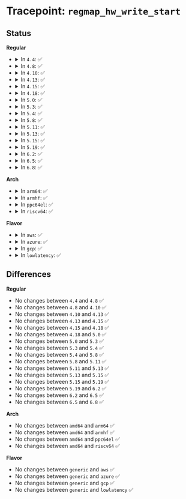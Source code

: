 # Tracepoint: <code>regmap_hw_write_start</code>

## Status
<b>Regular</b>
<ul>
<li>
<details>
<summary>In <code>4.4</code>: ✅</summary>

Event:

```c
struct trace_event_raw_regmap_block {
    struct trace_entry ent;
    u32 __data_loc_name;
    unsigned int reg;
    int count;
    char __data[0];
};
```
Function:

```c
void trace_event_raw_event_regmap_block(void *__data, struct regmap *map, unsigned int reg, int count);
```
</details>
</li>
<li>
<details>
<summary>In <code>4.8</code>: ✅</summary>

Event:

```c
struct trace_event_raw_regmap_block {
    struct trace_entry ent;
    u32 __data_loc_name;
    unsigned int reg;
    int count;
    char __data[0];
};
```
Function:

```c
void trace_event_raw_event_regmap_block(void *__data, struct regmap *map, unsigned int reg, int count);
```
</details>
</li>
<li>
<details>
<summary>In <code>4.10</code>: ✅</summary>

Event:

```c
struct trace_event_raw_regmap_block {
    struct trace_entry ent;
    u32 __data_loc_name;
    unsigned int reg;
    int count;
    char __data[0];
};
```
Function:

```c
void trace_event_raw_event_regmap_block(void *__data, struct regmap *map, unsigned int reg, int count);
```
</details>
</li>
<li>
<details>
<summary>In <code>4.13</code>: ✅</summary>

Event:

```c
struct trace_event_raw_regmap_block {
    struct trace_entry ent;
    u32 __data_loc_name;
    unsigned int reg;
    int count;
    char __data[0];
};
```
Function:

```c
void trace_event_raw_event_regmap_block(void *__data, struct regmap *map, unsigned int reg, int count);
```
</details>
</li>
<li>
<details>
<summary>In <code>4.15</code>: ✅</summary>

Event:

```c
struct trace_event_raw_regmap_block {
    struct trace_entry ent;
    u32 __data_loc_name;
    unsigned int reg;
    int count;
    char __data[0];
};
```
Function:

```c
void trace_event_raw_event_regmap_block(void *__data, struct regmap *map, unsigned int reg, int count);
```
</details>
</li>
<li>
<details>
<summary>In <code>4.18</code>: ✅</summary>

Event:

```c
struct trace_event_raw_regmap_block {
    struct trace_entry ent;
    u32 __data_loc_name;
    unsigned int reg;
    int count;
    char __data[0];
};
```
Function:

```c
void trace_event_raw_event_regmap_block(void *__data, struct regmap *map, unsigned int reg, int count);
```
</details>
</li>
<li>
<details>
<summary>In <code>5.0</code>: ✅</summary>

Event:

```c
struct trace_event_raw_regmap_block {
    struct trace_entry ent;
    u32 __data_loc_name;
    unsigned int reg;
    int count;
    char __data[0];
};
```
Function:

```c
void trace_event_raw_event_regmap_block(void *__data, struct regmap *map, unsigned int reg, int count);
```
</details>
</li>
<li>
<details>
<summary>In <code>5.3</code>: ✅</summary>

Event:

```c
struct trace_event_raw_regmap_block {
    struct trace_entry ent;
    u32 __data_loc_name;
    unsigned int reg;
    int count;
    char __data[0];
};
```
Function:

```c
void trace_event_raw_event_regmap_block(void *__data, struct regmap *map, unsigned int reg, int count);
```
</details>
</li>
<li>
<details>
<summary>In <code>5.4</code>: ✅</summary>

Event:

```c
struct trace_event_raw_regmap_block {
    struct trace_entry ent;
    u32 __data_loc_name;
    unsigned int reg;
    int count;
    char __data[0];
};
```
Function:

```c
void trace_event_raw_event_regmap_block(void *__data, struct regmap *map, unsigned int reg, int count);
```
</details>
</li>
<li>
<details>
<summary>In <code>5.8</code>: ✅</summary>

Event:

```c
struct trace_event_raw_regmap_block {
    struct trace_entry ent;
    u32 __data_loc_name;
    unsigned int reg;
    int count;
    char __data[0];
};
```
Function:

```c
void trace_event_raw_event_regmap_block(void *__data, struct regmap *map, unsigned int reg, int count);
```
</details>
</li>
<li>
<details>
<summary>In <code>5.11</code>: ✅</summary>

Event:

```c
struct trace_event_raw_regmap_block {
    struct trace_entry ent;
    u32 __data_loc_name;
    unsigned int reg;
    int count;
    char __data[0];
};
```
Function:

```c
void trace_event_raw_event_regmap_block(void *__data, struct regmap *map, unsigned int reg, int count);
```
</details>
</li>
<li>
<details>
<summary>In <code>5.13</code>: ✅</summary>

Event:

```c
struct trace_event_raw_regmap_block {
    struct trace_entry ent;
    u32 __data_loc_name;
    unsigned int reg;
    int count;
    char __data[0];
};
```
Function:

```c
void trace_event_raw_event_regmap_block(void *__data, struct regmap *map, unsigned int reg, int count);
```
</details>
</li>
<li>
<details>
<summary>In <code>5.15</code>: ✅</summary>

Event:

```c
struct trace_event_raw_regmap_block {
    struct trace_entry ent;
    u32 __data_loc_name;
    unsigned int reg;
    int count;
    char __data[0];
};
```
Function:

```c
void trace_event_raw_event_regmap_block(void *__data, struct regmap *map, unsigned int reg, int count);
```
</details>
</li>
<li>
<details>
<summary>In <code>5.19</code>: ✅</summary>

Event:

```c
struct trace_event_raw_regmap_block {
    struct trace_entry ent;
    u32 __data_loc_name;
    unsigned int reg;
    int count;
    char __data[0];
};
```
Function:

```c
void trace_event_raw_event_regmap_block(void *__data, struct regmap *map, unsigned int reg, int count);
```
</details>
</li>
<li>
<details>
<summary>In <code>6.2</code>: ✅</summary>

Event:

```c
struct trace_event_raw_regmap_block {
    struct trace_entry ent;
    u32 __data_loc_name;
    unsigned int reg;
    int count;
    char __data[0];
};
```
Function:

```c
void trace_event_raw_event_regmap_block(void *__data, struct regmap *map, unsigned int reg, int count);
```
</details>
</li>
<li>
<details>
<summary>In <code>6.5</code>: ✅</summary>

Event:

```c
struct trace_event_raw_regmap_block {
    struct trace_entry ent;
    u32 __data_loc_name;
    unsigned int reg;
    int count;
    char __data[0];
};
```
Function:

```c
void trace_event_raw_event_regmap_block(void *__data, struct regmap *map, unsigned int reg, int count);
```
</details>
</li>
<li>
<details>
<summary>In <code>6.8</code>: ✅</summary>

Event:

```c
struct trace_event_raw_regmap_block {
    struct trace_entry ent;
    u32 __data_loc_name;
    unsigned int reg;
    int count;
    char __data[0];
};
```
Function:

```c
void trace_event_raw_event_regmap_block(void *__data, struct regmap *map, unsigned int reg, int count);
```
</details>
</li>
</ul>
<b>Arch</b>
<ul>
<li>
<details>
<summary>In <code>arm64</code>: ✅</summary>

Event:

```c
struct trace_event_raw_regmap_block {
    struct trace_entry ent;
    u32 __data_loc_name;
    unsigned int reg;
    int count;
    char __data[0];
};
```
Function:

```c
void trace_event_raw_event_regmap_block(void *__data, struct regmap *map, unsigned int reg, int count);
```
</details>
</li>
<li>
<details>
<summary>In <code>armhf</code>: ✅</summary>

Event:

```c
struct trace_event_raw_regmap_block {
    struct trace_entry ent;
    u32 __data_loc_name;
    unsigned int reg;
    int count;
    char __data[0];
};
```
Function:

```c
void trace_event_raw_event_regmap_block(void *__data, struct regmap *map, unsigned int reg, int count);
```
</details>
</li>
<li>
<details>
<summary>In <code>ppc64el</code>: ✅</summary>

Event:

```c
struct trace_event_raw_regmap_block {
    struct trace_entry ent;
    u32 __data_loc_name;
    unsigned int reg;
    int count;
    char __data[0];
};
```
Function:

```c
void trace_event_raw_event_regmap_block(void *__data, struct regmap *map, unsigned int reg, int count);
```
</details>
</li>
<li>
<details>
<summary>In <code>riscv64</code>: ✅</summary>

Event:

```c
struct trace_event_raw_regmap_block {
    struct trace_entry ent;
    u32 __data_loc_name;
    unsigned int reg;
    int count;
    char __data[0];
};
```
Function:

```c
void trace_event_raw_event_regmap_block(void *__data, struct regmap *map, unsigned int reg, int count);
```
</details>
</li>
</ul>
<b>Flavor</b>
<ul>
<li>
<details>
<summary>In <code>aws</code>: ✅</summary>

Event:

```c
struct trace_event_raw_regmap_block {
    struct trace_entry ent;
    u32 __data_loc_name;
    unsigned int reg;
    int count;
    char __data[0];
};
```
Function:

```c
void trace_event_raw_event_regmap_block(void *__data, struct regmap *map, unsigned int reg, int count);
```
</details>
</li>
<li>
<details>
<summary>In <code>azure</code>: ✅</summary>

Event:

```c
struct trace_event_raw_regmap_block {
    struct trace_entry ent;
    u32 __data_loc_name;
    unsigned int reg;
    int count;
    char __data[0];
};
```
Function:

```c
void trace_event_raw_event_regmap_block(void *__data, struct regmap *map, unsigned int reg, int count);
```
</details>
</li>
<li>
<details>
<summary>In <code>gcp</code>: ✅</summary>

Event:

```c
struct trace_event_raw_regmap_block {
    struct trace_entry ent;
    u32 __data_loc_name;
    unsigned int reg;
    int count;
    char __data[0];
};
```
Function:

```c
void trace_event_raw_event_regmap_block(void *__data, struct regmap *map, unsigned int reg, int count);
```
</details>
</li>
<li>
<details>
<summary>In <code>lowlatency</code>: ✅</summary>

Event:

```c
struct trace_event_raw_regmap_block {
    struct trace_entry ent;
    u32 __data_loc_name;
    unsigned int reg;
    int count;
    char __data[0];
};
```
Function:

```c
void trace_event_raw_event_regmap_block(void *__data, struct regmap *map, unsigned int reg, int count);
```
</details>
</li>
</ul>

## Differences
<b>Regular</b>
<ul>
<li>
No changes between <code>4.4</code> and <code>4.8</code> ✅
</li>
<li>
No changes between <code>4.8</code> and <code>4.10</code> ✅
</li>
<li>
No changes between <code>4.10</code> and <code>4.13</code> ✅
</li>
<li>
No changes between <code>4.13</code> and <code>4.15</code> ✅
</li>
<li>
No changes between <code>4.15</code> and <code>4.18</code> ✅
</li>
<li>
No changes between <code>4.18</code> and <code>5.0</code> ✅
</li>
<li>
No changes between <code>5.0</code> and <code>5.3</code> ✅
</li>
<li>
No changes between <code>5.3</code> and <code>5.4</code> ✅
</li>
<li>
No changes between <code>5.4</code> and <code>5.8</code> ✅
</li>
<li>
No changes between <code>5.8</code> and <code>5.11</code> ✅
</li>
<li>
No changes between <code>5.11</code> and <code>5.13</code> ✅
</li>
<li>
No changes between <code>5.13</code> and <code>5.15</code> ✅
</li>
<li>
No changes between <code>5.15</code> and <code>5.19</code> ✅
</li>
<li>
No changes between <code>5.19</code> and <code>6.2</code> ✅
</li>
<li>
No changes between <code>6.2</code> and <code>6.5</code> ✅
</li>
<li>
No changes between <code>6.5</code> and <code>6.8</code> ✅
</li>
</ul>
<b>Arch</b>
<ul>
<li>
No changes between <code>amd64</code> and <code>arm64</code> ✅
</li>
<li>
No changes between <code>amd64</code> and <code>armhf</code> ✅
</li>
<li>
No changes between <code>amd64</code> and <code>ppc64el</code> ✅
</li>
<li>
No changes between <code>amd64</code> and <code>riscv64</code> ✅
</li>
</ul>
<b>Flavor</b>
<ul>
<li>
No changes between <code>generic</code> and <code>aws</code> ✅
</li>
<li>
No changes between <code>generic</code> and <code>azure</code> ✅
</li>
<li>
No changes between <code>generic</code> and <code>gcp</code> ✅
</li>
<li>
No changes between <code>generic</code> and <code>lowlatency</code> ✅
</li>
</ul>
